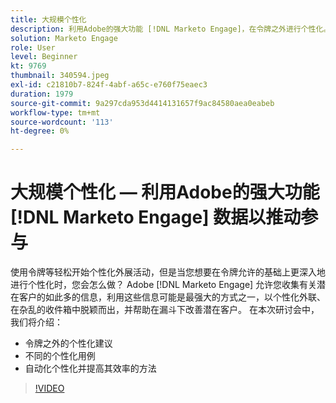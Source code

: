 ```yaml
---
title: 大规模个性化
description: 利用Adobe的强大功能 [!DNL Marketo Engage]，在令牌之外进行个性化。
solution: Marketo Engage
role: User
level: Beginner
kt: 9769
thumbnail: 340594.jpeg
exl-id: c21810b7-824f-4abf-a65c-e760f75eaec3
duration: 1979
source-git-commit: 9a297cda953d4414131657f9ac84580aea0eabeb
workflow-type: tm+mt
source-wordcount: '113'
ht-degree: 0%

---
```


# 大规模个性化 — 利用Adobe的强大功能 [!DNL Marketo Engage] 数据以推动参与

使用令牌等轻松开始个性化外展活动，但是当您想要在令牌允许的基础上更深入地进行个性化时，您会怎么做？ Adobe [!DNL Marketo Engage] 允许您收集有关潜在客户的如此多的信息，利用这些信息可能是最强大的方式之一，以个性化外联、在杂乱的收件箱中脱颖而出，并帮助在漏斗下改善潜在客户。 在本次研讨会中，我们将介绍：

* 令牌之外的个性化建议
* 不同的个性化用例
* 自动化个性化并提高其效率的方法

>[!VIDEO](https://video.tv.adobe.com/v/340594/?quality=12&learn=on)
